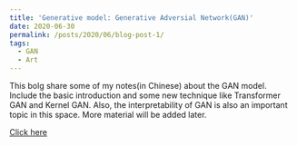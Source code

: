 ```yaml
---
title: 'Generative model: Generative Adversial Network(GAN)'
date: 2020-06-30
permalink: /posts/2020/06/blog-post-1/
tags:
  - GAN
  - Art
---
```


This bolg share some of my notes(in Chinese) about the GAN model. Include the basic introduction and some new technique like Transformer GAN and Kernel GAN.
Also, the interpretability of GAN is also an important topic in this space. More material will be added later.

[Click here](https://thunder-ixia-205.notion.site/GAN-7d7c2e92215545619c22f7ee12264b41)

